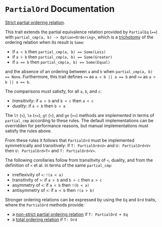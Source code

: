 `PartialOrd` Documentation
==========================

[Strict partial ordering relation](https://en.wikipedia.org/wiki/Partially_ordered_set#Strict_and_non-strict_partial_orders).

This trait extends the partial equivalence relation provided by `PartialEq` (`==`) with `partial_cmp(a, b) -> Option<Ordering>`, which is a [trichotomy](https://en.wikipedia.org/wiki/Trichotomy_(mathematics)) of the ordering relation when its result is `Some`:

* if `a < b` then `partial_cmp(a, b) == Some(Less)`
* if `a > b` then `partial_cmp(a, b) == Some(Greater)`
* if `a == b` then `partial_cmp(a, b) == Some(Equal)`

and the absence of an ordering between `a` and `b` when `partial_cmp(a, b) == None`. Furthermore, this trait defines `<=` as `a < b || a == b` and `>=` as `a > b || a == b`.

The comparisons must satisfy, for all `a`, `b`, and `c`:

- _transitivity_: if `a < b` and `b < c` then `a < c`
- _duality_: if `a < b` then `b > a`

The `lt` (`<`), `le` (`<=`), `gt` (`>`), and `ge` (`>=`) methods are implemented in terms of `partial_cmp` according to these rules. The default implementations can be overridden for performance reasons, but manual implementations must satisfy the rules above.

From these rules it follows that `PartialOrd` must be implemented symmetrically and transitively: if `T: PartialOrd<U>` and `U: PartialOrd<V>` then `U: PartialOrd<T>` and `T: PartialOrd<V>`.

The following corollaries follow from transitivity of `<`, duality, and from the definition of `<` et al. in terms of 
the same `partial_cmp`:

- irreflexivity of `<`: `!(a < a)`
- transitivity of `>`: if `a > b` and `b > c` then `a > c`
- asymmetry of `<`: if `a < b` then `!(b < a)`
- antisymmetry of `<`: if `a < b` then `!(a > b)`

Stronger ordering relations can be expressed by using the `Eq` and `Ord` traits, where the `PartialOrd` methods provide:

- a [non-strict partial ordering relation](https://en.wikipedia.org/wiki/Partially_ordered_set#Strict_and_non-strict_partial_orders) if `T: PartialOrd + Eq`
- a [total ordering relation](https://en.wikipedia.org/wiki/Total_order) if `T: Ord`
